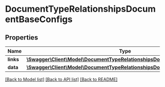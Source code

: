 # DocumentTypeRelationshipsDocumentBaseConfigs

## Properties
Name | Type | Description | Notes
------------ | ------------- | ------------- | -------------
**links** | [**\Swagger\Client\Model\DocumentTypeRelationshipsDocumentBaseConfigsLinks**](DocumentTypeRelationshipsDocumentBaseConfigsLinks.md) |  | [optional] 
**data** | [**\Swagger\Client\Model\DocumentTypeRelationshipsDocumentBaseConfigsData[]**](DocumentTypeRelationshipsDocumentBaseConfigsData.md) |  | [optional] 

[[Back to Model list]](../../README.md#documentation-for-models) [[Back to API list]](../../README.md#documentation-for-api-endpoints) [[Back to README]](../../README.md)


